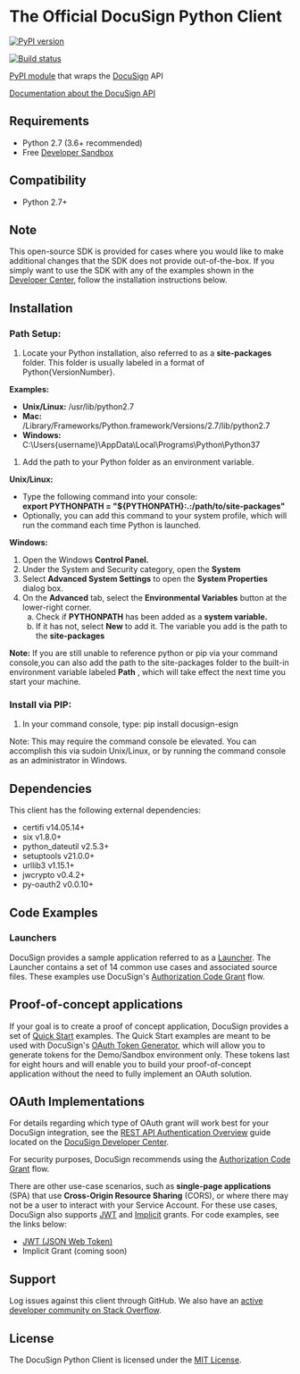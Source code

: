 # The Official DocuSign Python Client

[![PyPI version][pypi-image]][pypi-url]
<!--[![PyPI downloads][downloads-image]][downloads-url]-->
[![Build status][travis-image]][travis-url]

[PyPI module](https://pypi.python.org/pypi/docusign_esign) that wraps the <a href="https://www.docusign.com">DocuSign</a> API

[Documentation about the DocuSign API](https://developers.docusign.com/)

## Requirements

- Python 2.7 (3.6+ recommended)
- Free [Developer Sandbox](https://go.docusign.com/sandbox/productshot/?elqCampaignId=16531)

## Compatibility

- Python 2.7+

## Note

This open-source SDK is provided for cases where you would like to make additional changes that the SDK does not provide out-of-the-box. If you simply want to use the SDK with any of the examples shown in the [Developer Center](https://developers.docusign.com/esign-rest-api/code-examples), follow the installation instructions below.

## Installation

### Path Setup:

1. Locate your Python installation, also referred to as a **site-packages** folder. This folder is usually labeled in a format of Python{VersionNumber}.

**Examples:**

- **Unix/Linux:** /usr/lib/python2.7
- **Mac:** /Library/Frameworks/Python.framework/Versions/2.7/lib/python2.7
- **Windows:** C:\Users\{username}\AppData\Local\Programs\Python\Python37

1. Add the path to your Python folder as an environment variable.

**Unix/Linux:**

- Type the following command into your console:  
   **export PYTHONPATH = "${PYTHONPATH}:.:/path/to/site-packages"**
- Optionally, you can add this command to your system profile, which will run the command each time Python is launched.

**Windows:**

<ol>
   <li>Open the Windows <b>Control Panel.</b></li>
   <li>Under the System and Security category, open the <b>System</b></li>
   <li>Select <b>Advanced System Settings</b> to open the <b>System Properties</b> dialog box.</li>
   <li>On the <b>Advanced</b> tab, select the <b>Environmental Variables</b> button at the lower-right corner.
       <ol style="list-style-type: lower-alpha">
           <li>Check if <b>PYTHONPATH</b> has been added as a <b>system variable.</b></li>
           <li>If it has not, select <b>New</b> to add it. The variable you add is the path to the <b>site-packages</b></li>
       </ol>
   </li>
</ol>

**Note:** If you are still unable to reference python or pip via your command console,you can also add the path to the site-packages folder to the built-in environment variable labeled **Path** , which will take effect the next time you start your machine.

### Install via PIP:

1. In your command console, type:
pip install docusign-esign

Note: This may require the command console be elevated. You can accomplish this via sudoin Unix/Linux, or by running the command console as an administrator in Windows.

## Dependencies

This client has the following external dependencies:

- certifi v14.05.14+
- six v1.8.0+
- python\_dateutil v2.5.3+
- setuptools v21.0.0+
- urllib3 v1.15.1+
- jwcrypto v0.4.2+
- py-oauth2 v0.0.10+

## Code Examples

### Launchers

DocuSign provides a sample application referred to as a [Launcher](https://github.com/docusign/eg-03-python-auth-code-grant). The Launcher contains a set of 14 common use cases and associated source files. These examples use DocuSign&#39;s [Authorization Code Grant](https://developers.docusign.com/esign-rest-api/guides/authentication/oauth2-code-grant) flow.

## Proof-of-concept applications

If your goal is to create a proof of concept application, DocuSign provides a set of [Quick Start](https://github.com/docusign/qs-python) examples. The Quick Start examples are meant to be used with DocuSign&#39;s [OAuth Token Generator](https://developers.docusign.com/oauth-token-generator), which will allow you to generate tokens for the Demo/Sandbox environment only. These tokens last for eight hours and will enable you to build your proof-of-concept application without the need to fully implement an OAuth solution.

## OAuth Implementations

For details regarding which type of OAuth grant will work best for your DocuSign integration, see the [REST API Authentication Overview](https://developers.docusign.com/esign-rest-api/guides/authentication) guide located on the [DocuSign Developer Center](https://developers.docusign.com/esign-rest-api/guides/authentication).

For security purposes, DocuSign recommends using the [Authorization Code Grant](https://developers.docusign.com/esign-rest-api/guides/authentication/oauth2-code-grant) flow.

There are other use-case scenarios, such as **single-page applications** (SPA) that use **Cross-Origin Resource Sharing** (CORS), or where there may not be a user to interact with your Service Account. For these use cases, DocuSign also supports [JWT](https://developers.docusign.com/esign-rest-api/guides/authentication/oauth2-jsonwebtoken) and [Implicit](https://developers.docusign.com/esign-rest-api/guides/authentication/oauth2-implicit) grants. For code examples, see the links below:

- [JWT (JSON Web Token)](https://github.com/docusign/eg-01-python-jwt)
- Implicit Grant (coming soon)

## Support

Log issues against this client through GitHub. We also have an [active developer community on Stack Overflow](https://stackoverflow.com/questions/tagged/docusignapi).

## License

The DocuSign Python Client is licensed under the [MIT License](https://github.com/docusign/docusign-python-client/blob/master/LICENSE).


[pypi-image]: https://img.shields.io/pypi/v/docusign_esign.svg?style=flat
[pypi-url]: https://pypi.python.org/pypi/docusign_esign
[downloads-image]: https://img.shields.io/pypi/dm/docusign_esign.svg?style=flat
[downloads-url]: https://pypi.python.org/pypi/docusign_esign
[travis-image]: https://img.shields.io/travis/docusign/docusign-python-client.svg?style=flat
[travis-url]: https://travis-ci.org/docusign/docusign-python-client
